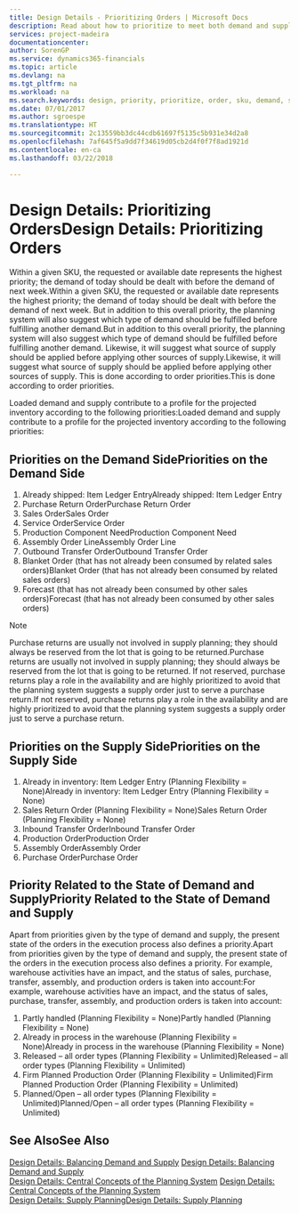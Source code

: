 ```yaml
---
title: Design Details - Prioritizing Orders | Microsoft Docs
description: Read about how to prioritize to meet both demand and supply requirements.
services: project-madeira
documentationcenter: 
author: SorenGP
ms.service: dynamics365-financials
ms.topic: article
ms.devlang: na
ms.tgt_pltfrm: na
ms.workload: na
ms.search.keywords: design, priority, prioritize, order, sku, demand, supply
ms.date: 07/01/2017
ms.author: sgroespe
ms.translationtype: HT
ms.sourcegitcommit: 2c13559bb3dc44cdb61697f5135c5b931e34d2a8
ms.openlocfilehash: 7af645f5a9dd7f34619d05cb2d4f0f7f8ad1921d
ms.contentlocale: en-ca
ms.lasthandoff: 03/22/2018

---
```

# <a name="design-details-prioritizing-orders"></a><span data-ttu-id="53bf0-103">Design Details: Prioritizing Orders</span><span class="sxs-lookup"><span data-stu-id="53bf0-103">Design Details: Prioritizing Orders</span></span>
<span data-ttu-id="53bf0-104">Within a given SKU, the requested or available date represents the highest priority; the demand of today should be dealt with before the demand of next week.</span><span class="sxs-lookup"><span data-stu-id="53bf0-104">Within a given SKU, the requested or available date represents the highest priority; the demand of today should be dealt with before the demand of next week.</span></span> <span data-ttu-id="53bf0-105">But in addition to this overall priority, the planning system will also suggest which type of demand should be fulfilled before fulfilling another demand.</span><span class="sxs-lookup"><span data-stu-id="53bf0-105">But in addition to this overall priority, the planning system will also suggest which type of demand should be fulfilled before fulfilling another demand.</span></span> <span data-ttu-id="53bf0-106">Likewise, it will suggest what source of supply should be applied before applying other sources of supply.</span><span class="sxs-lookup"><span data-stu-id="53bf0-106">Likewise, it will suggest what source of supply should be applied before applying other sources of supply.</span></span> <span data-ttu-id="53bf0-107">This is done according to order priorities.</span><span class="sxs-lookup"><span data-stu-id="53bf0-107">This is done according to order priorities.</span></span>  
  
<span data-ttu-id="53bf0-108">Loaded demand and supply contribute to a profile for the projected inventory according to the following priorities:</span><span class="sxs-lookup"><span data-stu-id="53bf0-108">Loaded demand and supply contribute to a profile for the projected inventory according to the following priorities:</span></span>  
  
## <a name="priorities-on-the-demand-side"></a><span data-ttu-id="53bf0-109">Priorities on the Demand Side</span><span class="sxs-lookup"><span data-stu-id="53bf0-109">Priorities on the Demand Side</span></span>  
1. <span data-ttu-id="53bf0-110">Already shipped: Item Ledger Entry</span><span class="sxs-lookup"><span data-stu-id="53bf0-110">Already shipped: Item Ledger Entry</span></span>  
2. <span data-ttu-id="53bf0-111">Purchase Return Order</span><span class="sxs-lookup"><span data-stu-id="53bf0-111">Purchase Return Order</span></span>  
3. <span data-ttu-id="53bf0-112">Sales Order</span><span class="sxs-lookup"><span data-stu-id="53bf0-112">Sales Order</span></span>  
4. <span data-ttu-id="53bf0-113">Service Order</span><span class="sxs-lookup"><span data-stu-id="53bf0-113">Service Order</span></span>  
5. <span data-ttu-id="53bf0-114">Production Component Need</span><span class="sxs-lookup"><span data-stu-id="53bf0-114">Production Component Need</span></span>  
6. <span data-ttu-id="53bf0-115">Assembly Order Line</span><span class="sxs-lookup"><span data-stu-id="53bf0-115">Assembly Order Line</span></span>  
7. <span data-ttu-id="53bf0-116">Outbound Transfer Order</span><span class="sxs-lookup"><span data-stu-id="53bf0-116">Outbound Transfer Order</span></span>  
8. <span data-ttu-id="53bf0-117">Blanket Order (that has not already been consumed by related sales orders)</span><span class="sxs-lookup"><span data-stu-id="53bf0-117">Blanket Order (that has not already been consumed by related sales orders)</span></span>  
9. <span data-ttu-id="53bf0-118">Forecast (that has not already been consumed by other sales orders)</span><span class="sxs-lookup"><span data-stu-id="53bf0-118">Forecast (that has not already been consumed by other sales orders)</span></span>  
  
> [!NOTE]  
>  <span data-ttu-id="53bf0-119">Purchase returns are usually not involved in supply planning; they should always be reserved from the lot that is going to be returned.</span><span class="sxs-lookup"><span data-stu-id="53bf0-119">Purchase returns are usually not involved in supply planning; they should always be reserved from the lot that is going to be returned.</span></span> <span data-ttu-id="53bf0-120">If not reserved, purchase returns play a role in the availability and are highly prioritized to avoid that the planning system suggests a supply order just to serve a purchase return.</span><span class="sxs-lookup"><span data-stu-id="53bf0-120">If not reserved, purchase returns play a role in the availability and are highly prioritized to avoid that the planning system suggests a supply order just to serve a purchase return.</span></span>  
  
## <a name="priorities-on-the-supply-side"></a><span data-ttu-id="53bf0-121">Priorities on the Supply Side</span><span class="sxs-lookup"><span data-stu-id="53bf0-121">Priorities on the Supply Side</span></span>  
1. <span data-ttu-id="53bf0-122">Already in inventory: Item Ledger Entry (Planning Flexibility = None)</span><span class="sxs-lookup"><span data-stu-id="53bf0-122">Already in inventory: Item Ledger Entry (Planning Flexibility = None)</span></span>  
2. <span data-ttu-id="53bf0-123">Sales Return Order (Planning Flexibility = None)</span><span class="sxs-lookup"><span data-stu-id="53bf0-123">Sales Return Order (Planning Flexibility = None)</span></span>  
3. <span data-ttu-id="53bf0-124">Inbound Transfer Order</span><span class="sxs-lookup"><span data-stu-id="53bf0-124">Inbound Transfer Order</span></span>  
4. <span data-ttu-id="53bf0-125">Production Order</span><span class="sxs-lookup"><span data-stu-id="53bf0-125">Production Order</span></span>  
5. <span data-ttu-id="53bf0-126">Assembly Order</span><span class="sxs-lookup"><span data-stu-id="53bf0-126">Assembly Order</span></span>  
6. <span data-ttu-id="53bf0-127">Purchase Order</span><span class="sxs-lookup"><span data-stu-id="53bf0-127">Purchase Order</span></span>  
  
## <a name="priority-related-to-the-state-of-demand-and-supply"></a><span data-ttu-id="53bf0-128">Priority Related to the State of Demand and Supply</span><span class="sxs-lookup"><span data-stu-id="53bf0-128">Priority Related to the State of Demand and Supply</span></span>  
<span data-ttu-id="53bf0-129">Apart from priorities given by the type of demand and supply, the present state of the orders in the execution process also defines a priority.</span><span class="sxs-lookup"><span data-stu-id="53bf0-129">Apart from priorities given by the type of demand and supply, the present state of the orders in the execution process also defines a priority.</span></span> <span data-ttu-id="53bf0-130">For example, warehouse activities have an impact, and the status of sales, purchase, transfer, assembly, and production orders is taken into account:</span><span class="sxs-lookup"><span data-stu-id="53bf0-130">For example, warehouse activities have an impact, and the status of sales, purchase, transfer, assembly, and production orders is taken into account:</span></span>  
  
1. <span data-ttu-id="53bf0-131">Partly handled (Planning Flexibility = None)</span><span class="sxs-lookup"><span data-stu-id="53bf0-131">Partly handled (Planning Flexibility = None)</span></span>  
2. <span data-ttu-id="53bf0-132">Already in process in the warehouse (Planning Flexibility = None)</span><span class="sxs-lookup"><span data-stu-id="53bf0-132">Already in process in the warehouse (Planning Flexibility = None)</span></span>  
3. <span data-ttu-id="53bf0-133">Released – all order types (Planning Flexibility = Unlimited)</span><span class="sxs-lookup"><span data-stu-id="53bf0-133">Released – all order types (Planning Flexibility = Unlimited)</span></span>  
4. <span data-ttu-id="53bf0-134">Firm Planned Production Order (Planning Flexibility = Unlimited)</span><span class="sxs-lookup"><span data-stu-id="53bf0-134">Firm Planned Production Order (Planning Flexibility = Unlimited)</span></span>  
5. <span data-ttu-id="53bf0-135">Planned/Open – all order types (Planning Flexibility = Unlimited)</span><span class="sxs-lookup"><span data-stu-id="53bf0-135">Planned/Open – all order types (Planning Flexibility = Unlimited)</span></span>  
  
## <a name="see-also"></a><span data-ttu-id="53bf0-136">See Also</span><span class="sxs-lookup"><span data-stu-id="53bf0-136">See Also</span></span>  
<span data-ttu-id="53bf0-137">[Design Details: Balancing Demand and Supply](design-details-balancing-demand-and-supply.md) </span><span class="sxs-lookup"><span data-stu-id="53bf0-137">[Design Details: Balancing Demand and Supply](design-details-balancing-demand-and-supply.md) </span></span>  
<span data-ttu-id="53bf0-138">[Design Details: Central Concepts of the Planning System](design-details-central-concepts-of-the-planning-system.md) </span><span class="sxs-lookup"><span data-stu-id="53bf0-138">[Design Details: Central Concepts of the Planning System](design-details-central-concepts-of-the-planning-system.md) </span></span>  
[<span data-ttu-id="53bf0-139">Design Details: Supply Planning</span><span class="sxs-lookup"><span data-stu-id="53bf0-139">Design Details: Supply Planning</span></span>](design-details-supply-planning.md)
